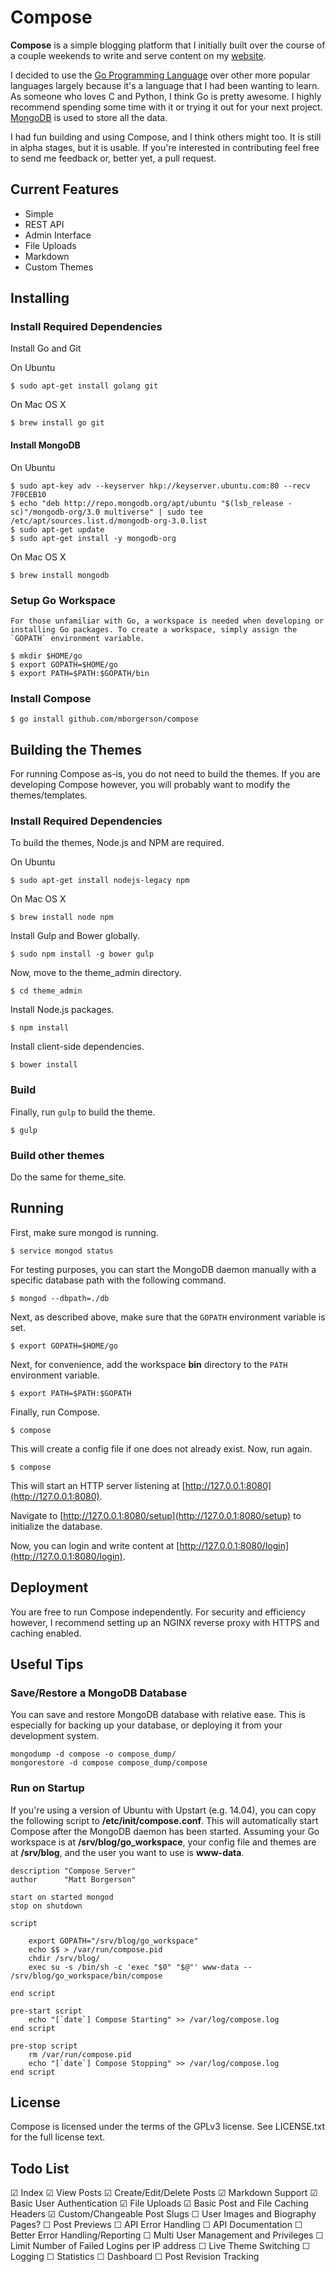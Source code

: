 Compose
=======
**Compose** is a simple blogging platform that I initially built over the course of a couple weekends to write and serve content on my [website](https://mborgerson.com).

I decided to use the [Go Programming Language](https://golang.org/) over other more popular languages largely because it's a language that I had been wanting to learn. As someone who loves C and Python, I think Go is pretty awesome. I highly recommend spending some time with it or trying it out for your next project. [MongoDB](https://www.mongodb.org/) is used to store all the data.

I had fun building and using Compose, and I think others might too. It is still in alpha stages, but it is usable. If you're interested in contributing feel free to send me feedback or, better yet, a pull request.

Current Features
----------------
* Simple
* REST API
* Admin Interface
* File Uploads
* Markdown
* Custom Themes

Installing
----------

### Install Required Dependencies

Install Go and Git

On Ubuntu

    $ sudo apt-get install golang git

On Mac OS X

    $ brew install go git

#### Install MongoDB

On Ubuntu

    $ sudo apt-key adv --keyserver hkp://keyserver.ubuntu.com:80 --recv 7F0CEB10
    $ echo "deb http://repo.mongodb.org/apt/ubuntu "$(lsb_release -sc)"/mongodb-org/3.0 multiverse" | sudo tee /etc/apt/sources.list.d/mongodb-org-3.0.list
    $ sudo apt-get update
    $ sudo apt-get install -y mongodb-org

On Mac OS X

    $ brew install mongodb

### Setup Go Workspace

    For those unfamiliar with Go, a workspace is needed when developing or installing Go packages. To create a workspace, simply assign the `GOPATH` environment variable.

    $ mkdir $HOME/go
    $ export GOPATH=$HOME/go
    $ export PATH=$PATH:$GOPATH/bin

### Install Compose

    $ go install github.com/mborgerson/compose

Building the Themes
-------------------
For running Compose as-is, you do not need to build the themes. If you are developing Compose however, you will probably want to modify the themes/templates.

### Install Required Dependencies

To build the themes, Node.js and NPM are required.

On Ubuntu
    
    $ sudo apt-get install nodejs-legacy npm

On Mac OS X

    $ brew install node npm

Install Gulp and Bower globally.

    $ sudo npm install -g bower gulp

Now, move to the theme_admin directory.

    $ cd theme_admin

Install Node.js packages.

    $ npm install

Install client-side dependencies.

    $ bower install

### Build

Finally, run `gulp` to build the theme.

    $ gulp

### Build other themes

Do the same for theme_site.

Running
-------
First, make sure mongod is running.

    $ service mongod status

For testing purposes, you can start the MongoDB daemon manually with a specific database path with the following command.

    $ mongod --dbpath=./db

Next, as described above, make sure that the `GOPATH` environment variable is set.

    $ export GOPATH=$HOME/go

Next, for convenience, add the workspace **bin** directory to the `PATH` environment variable.

    $ export PATH=$PATH:$GOPATH

Finally, run Compose.

    $ compose

This will create a config file if one does not already exist. Now, run again.

    $ compose

This will start an HTTP server listening at [http://127.0.0.1:8080](http://127.0.0.1:8080).

Navigate to [http://127.0.0.1:8080/setup](http://127.0.0.1:8080/setup) to initialize the database.

Now, you can login and write content at [http://127.0.0.1:8080/login](http://127.0.0.1:8080/login).

Deployment
----------
You are free to run Compose independently. For security and efficiency however, I recommend setting up an NGINX reverse proxy with HTTPS and caching enabled.

Useful Tips
-----------
### Save/Restore a MongoDB Database
You can save and restore MongoDB database with relative ease. This is especially
for backing up your database, or deploying it from your development system.

    mongodump -d compose -o compose_dump/
    mongorestore -d compose compose_dump/compose

### Run on Startup
If you're using a version of Ubuntu with Upstart (e.g. 14.04), you can copy the following script to **/etc/init/compose.conf**. This will automatically start Compose after the MongoDB daemon has been started. Assuming your Go workspace is at **/srv/blog/go_workspace**, your config file and themes are at **/srv/blog**, and the user you want to use is **www-data**.

    description "Compose Server"
    author      "Matt Borgerson"

    start on started mongod
    stop on shutdown

    script

        export GOPATH="/srv/blog/go_workspace"
        echo $$ > /var/run/compose.pid
        chdir /srv/blog/
        exec su -s /bin/sh -c 'exec "$0" "$@"' www-data -- /srv/blog/go_workspace/bin/compose

    end script

    pre-start script
        echo "[`date`] Compose Starting" >> /var/log/compose.log
    end script

    pre-stop script
        rm /var/run/compose.pid
        echo "[`date`] Compose Stopping" >> /var/log/compose.log
    end script

License
-------
Compose is licensed under the terms of the GPLv3 license. See LICENSE.txt for the full license text.

Todo List
---------
☑ Index
☑ View Posts
☑ Create/Edit/Delete Posts
☑ Markdown Support
☑ Basic User Authentication
☑ File Uploads
☑ Basic Post and File Caching Headers
☑ Custom/Changeable Post Slugs
☐ User Images and Biography Pages?
☐ Post Previews
☐ API Error Handling
☐ API Documentation
☐ Better Error Handling/Reporting
☐ Multi User Management and Privileges
☐ Limit Number of Failed Logins per IP address
☐ Live Theme Switching
☐ Logging
☐ Statistics
☐ Dashboard
☐ Post Revision Tracking
